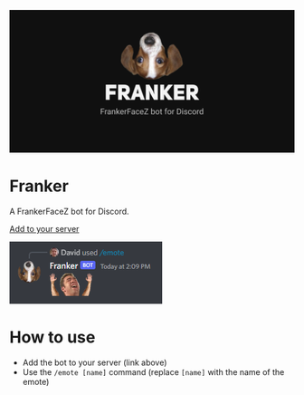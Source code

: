 ![cover image](/cover.png)
# Franker
A FrankerFaceZ bot for Discord.

[Add to your server](https://discord.com/api/oauth2/authorize?client_id=983546481015398510&permissions=0&scope=bot%20applications.commands)

![example](/example.png)

# How to use
- Add the bot to your server (link above)
- Use the `/emote [name]` command (replace `[name]` with the name of the emote)
